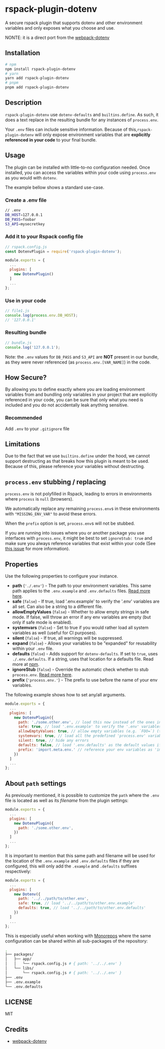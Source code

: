 # rspack-plugin-dotenv

A secure rspack plugin that supports dotenv and other environment variables and only exposes what you choose and use.

NONTE: it is a direct port from the [webpack-dotenv](https://github.com/mrsteele/webpack-dotenv)

## Installation

```bash
# npm
npm install rspack-plugin-dotenv
# yarn
yarn add rspack-plugin-dotenv
# pnpm
pnpm add rspack-plugin-dotenv
```

## Description

`rspack-plugin-dotenv` use `dotenv-defaults` and `builtins.define`. As such, it does a text replace in the resulting bundle for any instances of `process.env`.

Your `.env` files can include sensitive information. Because of this,`rspack-plugin-dotenv` will only expose environment variables that are **explicitly referenced in your code** to your final bundle.

## Usage

The plugin can be installed with little-to-no configuration needed. Once installed, you can access the variables within your code using `process.env` as you would with `dotenv`.

The example bellow shows a standard use-case.

### Create a .env file

```bash
// .env
DB_HOST=127.0.0.1
DB_PASS=foobar
S3_API=mysecretkey
```

### Add it to your Rspack config file

```javascript
// rspack.config.js
const DotenvPlugin = require('rspack-plugin-dotenv');

module.exports = {
  ...
  plugins: [
    new DotenvPlugin()
  ]
  ...
};
```

### Use in your code

```javascript
// file1.js
console.log(process.env.DB_HOST);
// '127.0.0.1'
```

### Resulting bundle

```javascript
// bundle.js
console.log('127.0.0.1');
```

Note: the `.env` values for `DB_PASS` and `S3_API` are **NOT** present in our bundle, as they were never referenced (as `process.env.[VAR_NAME]`) in the code.

## How Secure?

By allowing you to define exactly where you are loading environment variables from and bundling only variables in your project that are explicitly referenced in your code, you can be sure that only what you need is included and you do not accidentally leak anything sensitive.

### Recommended

Add `.env` to your `.gitignore` file

## Limitations

Due to the fact that we use `builtins.define` under the hood, we cannot support destructing as that breaks how this plugin is meant to be used. Because of this, please reference your variables without destructing.

## `process.env` stubbing / replacing

`process.env` is not polyfilled in Rspack, leading to errors in environments where `process` is `null` (browsers).

We automatically replace any remaining `process.env`s in these environments with `"MISSING_ENV_VAR"` to avoid these errors.

When the `prefix` option is set, `process.env`s will not be stubbed.

If you are running into issues where you or another package you use interfaces with `process.env`, it might be best to set `ignoreStub: true` and make sure you always reference variables that exist within your code (See [this issue](https://github.com/mrsteele/rspack-plugin-dotenv/issues/271) for more information).

## Properties

Use the following properties to configure your instance.

- **path** (`'./.env'`) - The path to your environment variables. This same path applies to the `.env.example` and `.env.defaults` files. [Read more here](#about-path-settings).
- **safe** (`false`) - If true, load '.env.example' to verify the '.env' variables are all set. Can also be a string to a different file.
- **allowEmptyValues** (`false`) - Whether to allow empty strings in safe mode. If false, will throw an error if any env variables are empty (but only if safe mode is enabled).
- **systemvars** (`false`) - Set to true if you would rather load all system variables as well (useful for CI purposes).
- **silent** (`false`) - If true, all warnings will be suppressed.
- **expand** (`false`) - Allows your variables to be "expanded" for reusability within your `.env` file.
- **defaults** (`false`) - Adds support for `dotenv-defaults`. If set to `true`, uses `./.env.defaults`. If a string, uses that location for a defaults file. Read more at [npm](https://www.npmjs.com/package/dotenv-defaults).
- **ignoreStub** (`false`) - Override the automatic check whether to stub `process.env`. [Read more here](#user-content-processenv-stubbing--replacing).
- **prefix** (`'process.env.'`) - The prefix to use before the name of your env variables.

The following example shows how to set any/all arguments.

```javascript
module.exports = {
  ...
  plugins: [
    new DotenvPlugin({
      path: './some.other.env', // load this now instead of the ones in '.env'
      safe: true, // load '.env.example' to verify the '.env' variables are all set. Can also be a string to a different file.
      allowEmptyValues: true, // allow empty variables (e.g. `FOO=`) (treat it as empty string, rather than missing)
      systemvars: true, // load all the predefined 'process.env' variables which will trump anything local per dotenv specs.
      silent: true, // hide any errors
      defaults: false, // load '.env.defaults' as the default values if empty.
      prefix: 'import.meta.env.' // reference your env variables as 'import.meta.env.ENV_VAR'.
    })
  ]
  ...
};
```

## About `path` settings

As previously mentioned, it is possible to customize the `path` where the `.env` file is located as well as its _filename_ from the plugin settings:

```javascript
module.exports = {
  ...
  plugins: [
    new DotenvPlugin({
      path: './some.other.env',
    })
  ]
  ...
};
```

It is important to mention that this same path and filename will be used for the location of the `.env.example` and `.env.defaults` files if they are configured, this will only add the `.example` and `.defaults` suffixes respectively:

```javascript
module.exports = {
  ...
  plugins: [
    new Dotenv({
      path: '../../path/to/other.env',
      safe: true, // load '../../path/to/other.env.example'
      defaults: true, // load '../../path/to/other.env.defaults'
    })
  ]
  ...
};
```

This is especially useful when working with [Monorepos](https://monorepo.tools/) where the same configuration can be shared within all sub-packages of the repository:

```bash
.
├── packages/
│   ├── app/
│   │   └── rspack.config.js # { path: '../../.env' }
│   └── libs/
│       └── rspack.config.js # { path: '../../.env' }
├── .env
├── .env.example
└── .env.defaults
```

## LICENSE

MIT

## Credits

- [webpack-dotenv](https://github.com/mrsteele/webpack-dotenv)
